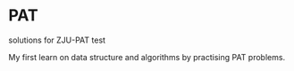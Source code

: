 # PAT
solutions for ZJU-PAT test

My first learn on data structure and algorithms by practising PAT problems.
